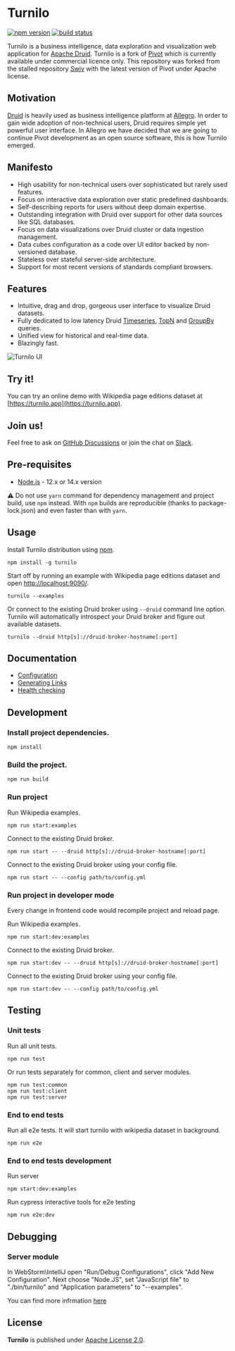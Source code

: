 # Turnilo

[![npm version](https://img.shields.io/npm/v/turnilo.svg)](https://www.npmjs.org/package/turnilo)
[![build status](https://github.com/allegro/turnilo/workflows/Build/badge.svg)](https://github.com/allegro/turnilo/actions)

Turnilo is a business intelligence, data exploration and visualization web application for [Apache Druid](https://druid.apache.org).
Turnilo is a fork of [Pivot](https://github.com/implydata/pivot) which is currently available under commercial licence only.
This repository was forked from the stalled repository [Swiv](https://github.com/yahoo/swiv) 
with the latest version of Pivot under Apache license.

## Motivation

[Druid](https://github.com/druid-io/druid) is heavily used as business intelligence platform at [Allegro](https://allegro.tech/).
In order to gain wide adoption of non-technical users, Druid requires simple yet powerful user interface.
In Allegro we have decided that we are going to continue Pivot development as an open source software,
this is how Turnilo emerged.

## Manifesto

* High usability for non-technical users over sophisticated but rarely used features.
* Focus on interactive data exploration over static predefined dashboards.
* Self-describing reports for users without deep domain expertise.
* Outstanding integration with Druid over support for other data sources like SQL databases.
* Focus on data visualizations over Druid cluster or data ingestion management.
* Data cubes configuration as a code over UI editor backed by non-versioned database.
* Stateless over stateful server-side architecture.
* Support for most recent versions of standards compliant browsers.

## Features

* Intuitive, drag and drop, gorgeous user interface to visualize Druid datasets.
* Fully dedicated to low latency Druid 
[Timeseries](https://druid.apache.org/docs/latest/querying/timeseriesquery.html), 
[TopN](https://druid.apache.org/docs/latest/querying/topnquery.html) and 
[GroupBy](https://druid.apache.org/docs/latest/querying/groupbyquery.html) queries.
* Unified view for historical and real-time data.
* Blazingly fast.

![Turnilo UI](https://github.com/allegro/turnilo/raw/master/docs/images/showcase.gif)

## Try it!

You can try an online demo with Wikipedia page editions dataset at [https://turnilo.app](https://turnilo.app).

## Join us!

Feel free to ask on [GitHub Discussions](https://github.com/allegro/turnilo/discussions)
or join the chat on [Slack](https://join.slack.com/t/turnilo/shared_invite/enQtOTI4ODcxMjcyNjU2LTFlOTk5YWZlOGMyZDZhZWU3MGNjNDRhZmI1Y2UzNDlkZmY3YzYxYTJhYzIzMzc0MTc3MzA3OTE1NmQ5NDI1M2I).

## Pre-requisites

* [Node.js](https://nodejs.org/) - 12.x or 14.x version

:warning:
Do not use `yarn` command for dependency management and project build, use `npm` instead.
With `npm` builds are reproducible (thanks to package-lock.json) and even faster than with `yarn`.

## Usage

Install Turnilo distribution using [npm](https://www.npmjs.com/).

```
npm install -g turnilo
```

Start off by running an example with Wikipedia page editions dataset 
and open [http://localhost:9090/](http://localhost:9090/).

```
turnilo --examples
```

Or connect to the existing Druid broker using `--druid` command line option.
Turnilo will automatically introspect your Druid broker and figure out available datasets.

```
turnilo --druid http[s]://druid-broker-hostname[:port]
```

## Documentation

* [Configuration](docs/configuration.md)
* [Generating Links](docs/generating-links.md)
* [Health checking](docs/health-checking.md)

## Development

### Install project dependencies.

```
npm install
```

### Build the project.

```
npm run build
```

### Run project

Run Wikipedia examples.

```
npm run start:examples
```

Connect to the existing Druid broker.

```
npm run start -- --druid http[s]://druid-broker-hostname[:port]
```

Connect to the existing Druid broker using your config file.

```
npm run start -- --config path/to/config.yml
```

### Run project in developer mode

Every change in frontend code would recompile project and reload page.

Run Wikipedia examples.

```
npm run start:dev:examples
```

Connect to the existing Druid broker.

```
npm run start:dev -- --druid http[s]://druid-broker-hostname[:port]
```

Connect to the existing Druid broker using your config file.

```
npm run start:dev -- --config path/to/config.yml
```

## Testing

### Unit tests

Run all unit tests.

```
npm run test
```

Or run tests separately for common, client and server modules.

```
npm run test:common
npm run test:client
npm run test:server
```

### End to end tests

Run all e2e tests. It will start turnilo with wikipedia dataset in background.

```
npm run e2e
```

### End to end tests development

Run server

```
npm start:dev:examples
```

Run cypress interactive tools for e2e testing

```
npm run e2e:dev
```


## Debugging 

### Server module

In WebStorm\IntelliJ open "Run/Debug Configurations", click "Add New Configuration".
Next choose "Node.JS", set "JavaScript file" to "./bin/turnilo" 
and "Application parameters" to "--examples".

You can find more infrmation [here](https://www.jetbrains.com/help/webstorm/running-and-debugging-node-js.html)
 
## License

**Turnilo** is published under [Apache License 2.0](http://www.apache.org/licenses/LICENSE-2.0).
